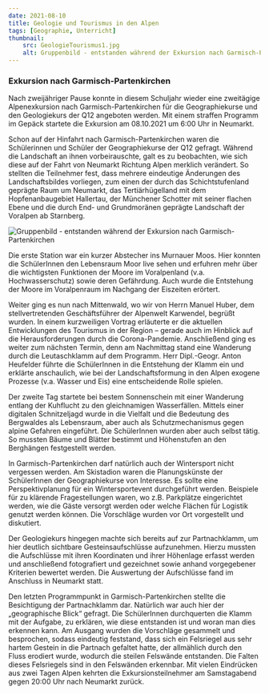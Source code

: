 ```yaml
---
date: 2021-08-10
title: Geologie und Tourismus in den Alpen
tags: [Geographie, Unterricht]
thumbnail: 
    src: GeologieTourismus1.jpg
    alt: Gruppenbild - entstanden während der Exkursion nach Garmisch-Partenkirchen
---
```


### Exkursion nach Garmisch-Partenkirchen

Nach zweijähriger Pause konnte in diesem Schuljahr wieder eine zweitägige Alpenexkursion nach Garmisch-Partenkirchen für die Geographiekurse und den Geologiekurs der Q12 angeboten werden. Mit einem straffen Programm im Gepäck startete die Exkursion am 08.10.2021 um 6:00 Uhr in Neumarkt.

Schon auf der Hinfahrt nach Garmisch-Partenkirchen waren die Schülerinnen und Schüler der Geographiekurse der Q12 gefragt. Während die Landschaft an ihnen vorbeirauschte, galt es zu beobachten, wie sich diese auf der Fahrt von Neumarkt Richtung Alpen merklich verändert. So stellten die Teilnehmer fest, dass mehrere eindeutige Änderungen des Landschaftsbildes vorliegen, zum einen der durch das Schichtstufenland geprägte Raum um Neumarkt, das Tertiärhügelland mit dem Hopfenanbaugebiet Hallertau, der Münchener Schotter mit seiner flachen Ebene und die durch End- und Grundmoränen geprägte Landschaft der Voralpen ab Starnberg.

![Gruppenbild - entstanden während der Exkursion nach Garmisch-Partenkirchen](/images/GeologieTourismus1.jpg)

Die erste Station war ein kurzer Abstecher ins Murnauer Moos. Hier konnten die SchülerInnen den Lebensraum Moor live sehen und erfuhren mehr über die wichtigsten Funktionen der Moore im Voralpenland (v.a. Hochwasserschutz) sowie deren Gefährdung. Auch wurde die Entstehung der Moore im Voralpenraum im Nachgang der Eiszeiten erörtert.

Weiter ging es nun nach Mittenwald, wo wir von Herrn Manuel Huber, dem stellvertretenden Geschäftsführer der Alpenwelt Karwendel, begrüßt wurden. In einem kurzweiligen Vortrag erläuterte er die aktuellen Entwicklungen des Tourismus in der Region – gerade auch im Hinblick auf die Herausforderungen durch die Corona-Pandemie. Anschließend ging es weiter zum nächsten Termin, denn am Nachmittag stand eine Wanderung durch die Leutaschklamm auf dem Programm. Herr Dipl.-Geogr. Anton Heufelder führte die SchülerInnen in die Entstehung der Klamm ein und erklärte anschaulich, wie bei der Landschaftsformung in den Alpen exogene Prozesse (v.a. Wasser und Eis) eine entscheidende Rolle spielen.

Der zweite Tag startete bei bestem Sonnenschein mit einer Wanderung entlang der Kuhflucht zu den gleichnamigen Wasserfällen. Mittels einer digitalen Schnitzeljagd wurde in die Vielfalt und die Bedeutung des Bergwaldes als Lebensraum, aber auch als Schutzmechanismus gegen alpine Gefahren eingeführt. Die SchülerInnen wurden aber auch selbst tätig. So mussten Bäume und Blätter bestimmt und Höhenstufen an den Berghängen festgestellt werden.

In Garmisch-Partenkirchen darf natürlich auch der Wintersport nicht vergessen werden. Am Skistadion waren die Planungskünste der SchülerInnen der Geographiekurse von Interesse. Es sollte eine Perspektivplanung für ein Wintersportevent durchgeführt werden. Beispiele für zu klärende Fragestellungen waren, wo z.B. Parkplätze eingerichtet werden, wie die Gäste versorgt werden oder welche Flächen für Logistik genutzt werden können. Die Vorschläge wurden vor Ort vorgestellt und diskutiert. 

Der Geologiekurs hingegen machte sich bereits auf zur Partnachklamm, um hier deutlich sichtbare Gesteinsaufschlüsse aufzunehmen. Hierzu mussten die Aufschlüsse mit ihren Koordinaten und ihrer Höhenlage erfasst werden und anschließend fotografiert und gezeichnet sowie anhand vorgegebener Kriterien bewertet werden. Die Auswertung der Aufschlüsse fand im Anschluss in Neumarkt statt.

Den letzten Programmpunkt in Garmisch-Partenkirchen stellte die Besichtigung der Partnachklamm dar. Natürlich war auch hier der „geographische Blick“ gefragt. Die SchülerInnen durchquerten die Klamm mit der Aufgabe, zu erklären, wie diese entstanden ist und woran man dies erkennen kann. Am Ausgang wurden die Vorschläge gesammelt und besprochen, sodass eindeutig feststand, dass sich ein Felsriegel aus sehr hartem Gestein in die Partnach gefaltet hatte, der allmählich durch den Fluss erodiert wurde, wodurch die steilen Felswände entstanden. Die Falten dieses Felsriegels sind in den Felswänden erkennbar. Mit vielen Eindrücken aus zwei Tagen Alpen kehrten die Exkursionsteilnehmer am Samstagabend gegen 20:00 Uhr nach Neumarkt zurück.

